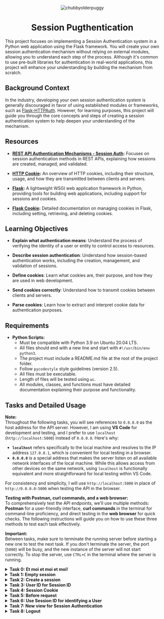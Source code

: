 <div align="center">
  <img src="https://github.com/user-attachments/assets/0c54eefb-e8c4-4979-962b-2c140feac23f" alt="chubbyolderpuggy">
  <h1>Session Pugthentication</h1>
</div>

This project focuses on implementing a Session Authentication system in a Python web application using the Flask framework. You will create your own session authentication mechanism without relying on external modules, allowing you to understand each step of the process. Although it's common to use pre-built libraries for authentication in real-world applications, this project will enhance your understanding by building the mechanism from scratch.

## Background Context

In the industry, developing your own session authentication system is generally discouraged in favor of using established modules or frameworks, such as [Flask-HTTPAuth](https://flask-httpauth.readthedocs.io/en/latest/). However, for learning purposes, this project will guide you through the core concepts and steps of creating a session authentication system to help deepen your understanding of the mechanism.

## Resources

- **[REST API Authentication Mechanisms - Session Auth](https://www.youtube.com/watch?v=501dpx2IjGY):** Focuses on session authentication methods in REST APIs, explaining how sessions are created, managed, and validated.
  
- **[HTTP Cookie](https://developer.mozilla.org/en-US/docs/Web/HTTP/Headers/Cookie):** An overview of HTTP cookies, including their structure, usage, and how they are transmitted between clients and servers.
  
- **[Flask](https://palletsprojects.com/projects/flask/):** A lightweight WSGI web application framework in Python, providing tools for building web applications, including support for sessions and cookies.
  
- **[Flask Cookie](https://flask.palletsprojects.com/en/1.1.x/quickstart/#cookies):** Detailed documentation on managing cookies in Flask, including setting, retrieving, and deleting cookies.

## Learning Objectives


- **Explain what authentication means**: Understand the process of verifying the identity of a user or entity to control access to resources.
  
- **Describe session authentication**: Understand how session-based authentication works, including the creation, management, and validation of sessions.

- **Define cookies**: Learn what cookies are, their purpose, and how they are used in web development.

- **Send cookies correctly**: Understand how to transmit cookies between clients and servers.

- **Parse cookies**: Learn how to extract and interpret cookie data for authentication purposes.

## Requirements

- **Python Scripts:**
  - Must be compatible with Python 3.9 on Ubuntu 20.04 LTS.
  - All files should end with a new line and start with `#!/usr/bin/env python3`.
  - The project must include a README.md file at the root of the project folder.
  - Follow `pycodestyle` style guidelines (version 2.5).
  - All files must be executable.
  - Length of files will be tested using `wc`.
  - All modules, classes, and functions must have detailed documentation explaining their purpose and functionality.

## Tasks and Detailed Usage

**Note:**  
Throughout the following tasks, you will see references to `0.0.0.0` as the host address for the API server. However, I am using **VS Code** for development and testing, and I prefer to use `localhost` (`http://localhost:5000`) instead of `0.0.0.0`. Here's why:

- **`localhost`** refers specifically to the local machine and resolves to the IP address `127.0.0.1`, which is convenient for local testing in a browser.
- **`0.0.0.0`** is a special address that makes the server listen on all available network interfaces of the local machine. While this allows access from other devices on the same network, using `localhost` is functionally equivalent and more straightforward for local testing within VS Code.

For consistency and simplicity, I will use `http://localhost:5000` in place of `http://0.0.0.0:5000` when testing the API in the browser.

**Testing with Postman, curl commands, and a web browser:**  
To comprehensively test the API endpoints, we'll use multiple methods: **Postman** for a user-friendly interface, **curl commands** in the terminal for command-line proficiency, and direct testing in the **web browser** for quick checks. The following instructions will guide you on how to use these three methods to test each task effectively.


**Important:**  
Between tasks, make sure to terminate the running server before starting a new one to test the next task. If you don't terminate the server, the port (`5000`) will be busy, and the new instance of the server will not start correctly. To stop the server, use `CTRL+C` in the terminal where the server is running.

<details>
<summary><strong>Task 0: Et moi et moi et moi!</strong></summary>

In this task, we will extend the existing Basic Authentication system by adding a new endpoint, `GET /api/v1/users/me`, which retrieves the authenticated User object. We will modify the application to handle session authentication and ensure the new functionality is correctly implemented.

<details>
<summary>Instructions Provided in Curriculum</summary>
Copy all your work of the 0x06. Basic authentication project in this new folder.  
In this version, you implemented a Basic authentication for giving you access to all User endpoints:  
- `GET /api/v1/users`  
- `POST /api/v1/users`  
- `GET /api/v1/users/<user_id>`  
- `PUT /api/v1/users/<user_id>`  
- `DELETE /api/v1/users/<user_id>`  

Now, you will add a new endpoint: `GET /users/me` to retrieve the authenticated User object.

1. Copy folders `models` and `api` from the previous project **0x06. Basic authentication**.
2. Ensure all mandatory tasks of this previous project are done at 100% because this project (and the rest of this track) will be based on it.
3. Update `@app.before_request` in `api/v1/app.py`:
   - Assign the result of `auth.current_user(request)` to `request.current_user`.
4. Update the method for the route `GET /api/v1/users/<user_id>` in `api/v1/views/users.py`:
   - If `<user_id>` is equal to `me` and `request.current_user` is `None`: abort(404)
   - If `<user_id>` is equal to `me` and `request.current_user` is not `None`: return the authenticated User in a JSON response (like a normal case of `GET /api/v1/users/<user_id>` where `<user_id>` is a valid User ID).
   - Otherwise, keep the same behavior.
</details>

### Step-by-Step Instructions

1. **Copy Files from Previous Project:**
   - Copy all necessary files from the `0x06. Basic authentication` project to the `Session_authentication` directory, including:
     - `models/`
     - `api/`
     - `requirements.txt`

2. **Update `api/v1/app.py`:**
   - Modify the `@app.before_request` handler in `api/v1/app.py` to assign the result of `auth.current_user(request)` to `request.current_user`.
   ```python
   request.current_user = auth.current_user(request)
   ```

3. **Update `api/v1/views/users.py`:**
   - Add logic to handle the new `GET /api/v1/users/me` endpoint by modifying the `GET /api/v1/users/<user_id>` route in `users.py`:
   ```python
   if user_id == "me":
       if request.current_user is None:
           abort(404)
       else:
           return jsonify(request.current_user.to_json()), 200
   ```

4. **Make `main_0.py` Executable:**
   - Ensure that the `main_0.py` script is executable:
   ```bash
   chmod +x main_0.py
   ```

5. **Run the Test Script:**
   - Execute `main_0.py` to create a test user and generate Base64-encoded credentials:
   ```bash
   API_HOST=0.0.0.0 API_PORT=5000 AUTH_TYPE=basic_auth ./main_0.py
   ```

6. **Start the API Server:**
   - Start the Flask API server in another terminal:
   ```bash
   API_HOST=0.0.0.0 API_PORT=5000 AUTH_TYPE=basic_auth python3 -m api.v1.app
   ```

### Explanation of Changes

- **Modification of `@app.before_request` in `api/v1/app.py`:**  
  The `before_request_handler` function is updated to assign the result of `auth.current_user(request)` to `request.current_user`. This assignment ensures that the currently authenticated user is accessible in every request that requires authentication. It allows you to easily retrieve the authenticated user's details and use them in route handlers, such as for the `GET /api/v1/users/me` endpoint.

- **New Logic in `GET /api/v1/users/<user_id>` Route in `api/v1/views/users.py`:**  
  The route is modified to handle requests where `<user_id>` is `"me"`. When the endpoint is hit with `"me"`, it checks if there is a currently authenticated user (`request.current_user`). If not, it returns a 404 error. If an authenticated user exists, it returns that user's information in JSON format. This makes it easy for users to retrieve their own profile information without needing to know their user ID.

### Testing with `curl`

To test the new endpoint and authentication functionality using `curl` commands:

1. **Check the API Status:**
   - Use `curl` to check if the API is running correctly:
   ```bash
   curl "http://0.0.0.0:5000/api/v1/status"
   ```
   - **Expected Output:**
   ```json
   {
     "status": "OK"
   }
   ```

2. **Test `GET /api/v1/users` Endpoint Without Authorization:**
   - Use `curl` to test the endpoint without providing any credentials:
   ```bash
   curl "http://0.0.0.0:5000/api/v1/users"
   ```
   - **Expected Output:**
   ```json
   {
     "error": "Unauthorized"
   }
   ```

3. **Test `GET /api/v1/users` Endpoint with Basic Authorization:**
   - Use `curl` with the `Authorization` header to provide Base64-encoded credentials:
   ```bash
   curl -H "Authorization: Basic Ym9iQGhidG4uaW86SDBsYmVydG9uU2Nob29sOTgh" "http://0.0.0.0:5000/api/v1/users"
   ```
   - **Expected Output:**
   ```json
   [
     {
       "created_at": "2024-09-16T20:07:58",
       "email": "bob@hbtn.io",
       "first_name": null,
       "id": "f03fce22-82d5-4ff4-9327-46e42244cc42",
       "last_name": null,
       "updated_at": "2024-09-16T20:07:58"
     }
   ]
   ```

4. **Test `GET /api/v1/users/me` Endpoint with Basic Authorization:**
   - Use `curl` to access the `/api/v1/users/me` endpoint with the same `Authorization` header:
   ```bash
   curl -H "Authorization: Basic Ym9iQGhidG4uaW86SDBsYmVydG9uU2Nob29sOTgh" "http://0.0.0.0:5000/api/v1/users/me"
   ```
   - **Expected Output:**
   ```json
   {
     "created_at": "2024-09-16T20:07:58",
     "email": "bob@hbtn.io",
     "first_name": null,
     "id": "f03fce22-82d5-4ff4-9327-46e42244cc42",
     "last_name": null,
     "updated_at": "2024-09-16T20:07:58"
   }
   ```

### Testing with Postman

To test the new endpoint and authentication functionality using Postman:

1. **Open Postman** and create a new request.
   
2. **Test API Status Endpoint:**
   - Set the request type to `GET`.
   - Enter the URL: `http://0.0.0.0:5000/api/v1/status`
   - Click "Send".
   - **Expected Output:**
   ```json
   {
     "status": "OK"
   }
   ```

3. **Test `GET /api/v1/users` Endpoint Without Authorization:**
   - Set the request type to `GET`.
   - Enter the URL: `http://0.0.0.0:5000/api/v1/users`
   - Click "Send".
   - **Expected Output:**
   ```json
   {
     "error": "Unauthorized"
   }
   ```

4. **Test `GET /api/v1/users` Endpoint with Basic Authorization:**
   - Set the request type to `GET`.
   - Enter the URL: `http://0.0.0.0:5000/api/v1/users`
   - Go to the "Authorization" tab.
   - Choose "Basic Auth" and enter the credentials:
     - **Username:** `bob@hbtn.io`
     - **Password:** `H0lbertonSchool98!`
   - Click "Send".
   - **Expected Output:**
   ```json
   [
     {
       "created_at": "2024-09-16T20:07:58",
       "email": "bob@hbtn.io",
       "first_name": null,
       "id": "f03fce22-82d5-4ff4-9327-46e42244cc42",
       "last_name": null,
       "updated_at": "2024-09-16T20:07:58"
     }
   ]
   ```

5. **Test `GET /api/v1/users/me` Endpoint with Basic Authorization:**
   - Set the request type to `GET`.
   - Enter the URL: `http://0.0.0.0:5000/api/v1/users/me`
   - Go to the "Authorization" tab.
   - Choose "Basic Auth" and enter the same credentials:
     - **Username:** `bob@hbtn.io`
     - **Password:** `H0lbertonSchool98!`
   - Click "Send".
   - **Expected Output:**
   ```json
   {
     "created_at": "2024-09-16T20:07:58",
     "email": "bob@hbtn.io",
     "first_name": null,
     "id": "f03fce22-82d5-4ff4-9327-46e42244cc42",
     "last_name": null,
     "updated_at": "2024-09-16T20:07:58"
   }
   ```

### Testing with Web Browser

To test the endpoints using a web browser:

1. **Test API Status Endpoint:**
   - Open your web browser (e.g., Chrome, Firefox).
   - Enter the following URL in the address bar:
   ``` 
   http://localhost:5000/api/v1/status
   ```
   - **Expected Output:**
   ```json
   {
     "status": "OK"
   }
   ```

2. **Test `GET /api/v1/users` Endpoint Without Authorization:**
   - Open the following URL in the address bar:
   ```
   http://localhost:5000/api/v1/users
   ```
     
   - **Expected Output:**  
   The browser will display a JSON response indicating `"error": "Unauthorized"`.

3. **Test `GET /api/v1/users/me` Endpoint with Basic Authorization:**
   - For this test, use a browser extension or tool that allows you to set custom headers (such as [ModHeader](https://modheader.com/)).
   - Set the `Authorization` header to:  
     `Basic Ym9iQGhidG4uaW86SDBsYmVydG9uU2Nob29sOTgh`
   - Enter the following URL in the address bar:
     ```
     http://localhost:5000/api/v1/users/me
     ```
   - **Expected Output:**  
   The browser should display the authenticated user's details in JSON format.

</details>

<details>
<summary><strong>Task 1: Empty session</strong></summary>

In this task, you will start creating a new session-based authentication mechanism by defining an empty class, SessionAuth, that inherits from Auth. You will update the application to use this new authentication class when the AUTH_TYPE environment variable is set to session_auth, ensuring that the application can switch between different authentication mechanisms using environment variables.

<details>
<summary>Instructions Provided in Curriculum</summary>
Create a class SessionAuth that inherits from Auth. For the moment this class will be empty. It’s the first step for creating a new authentication mechanism:
validate if everything inherits correctly without any overloading
validate the “switch” by using environment variables
Update api/v1/app.py for using SessionAuth instance for the variable auth depending of the value of the environment variable AUTH_TYPE, If AUTH_TYPE is equal to session_auth:
import SessionAuth from api.v1.auth.session_auth
create an instance of SessionAuth and assign it to the variable auth
Otherwise, keep the previous mechanism.
</details>

### Step-by-Step Instructions

1. **Create a New Class `SessionAuth`:**
   - Create a new file named `session_auth.py` in the `api/v1/auth` directory.
   - Inside `session_auth.py`, define a new class `SessionAuth` that inherits from `Auth`. This class will be empty for now.

   **File: `api/v1/auth/session_auth.py`**
   ```python
   #!/usr/bin/env python3
   """ SessionAuth module
   """
   from api.v1.auth.auth import Auth


   class SessionAuth(Auth):
       """ Empty class for Session Authentication """
       pass
   ```

2. **Update `api/v1/app.py` to Use `SessionAuth`:**
   - Modify the `api/v1/app.py` file to create an instance of `SessionAuth` if the `AUTH_TYPE` environment variable is set to `session_auth`.

   **File: `api/v1/app.py`**
   ```python
   #!/usr/bin/env python3
   """
   Route module for the API
   """
   from os import getenv
   from api.v1.views import app_views
   from flask import Flask, jsonify, abort, request
   from flask_cors import (CORS, cross_origin)
   import os

   app = Flask(__name__)
   app.register_blueprint(app_views)
   CORS(app, resources={r"/api/v1/*": {"origins": "*"}})

   auth = None
   AUTH_TYPE = getenv("AUTH_TYPE")

   # Load the correct Auth class based on the environment variable
   if AUTH_TYPE == 'auth':
       from api.v1.auth.auth import Auth
       auth = Auth()
   elif AUTH_TYPE == 'basic_auth':
       from api.v1.auth.basic_auth import BasicAuth
       auth = BasicAuth()
   elif AUTH_TYPE == 'session_auth':
       from api.v1.auth.session_auth import SessionAuth
       auth = SessionAuth()  # Use SessionAuth if AUTH_TYPE is 'session_auth'

   @app.errorhandler(404)
   def not_found(error) -> str:
       """
       Not found handler
       """
       return jsonify({"error": "Not found"}), 404

   @app.errorhandler(401)
   def unauthorized(error) -> str:
       """
       Unauthorized handler
       """
       return jsonify({"error": "Unauthorized"}), 401

   @app.errorhandler(403)
   def forbidden(error) -> str:
       """
       Forbidden handler
       """
       return jsonify({"error": "Forbidden"}), 403

   @app.before_request
   def before_request_handler():
       """
       Before request handler to filter each request.
       """
       if auth is None:
           return
       excluded_paths = [
           '/api/v1/status/',
           '/api/v1/unauthorized/',
           '/api/v1/forbidden/'
       ]
       if not auth.require_auth(request.path, excluded_paths):
           return
       if auth.authorization_header(request) is None:
           abort(401)
       request.current_user = auth.current_user(request)  # Assign current user
       if request.current_user is None:
           abort(403)

   if __name__ == "__main__":
       host = getenv("API_HOST", "0.0.0.0")
       port = getenv("API_PORT", "5000")
       app.run(host=host, port=port)
   ```

3. **Test the Implementation:**

   - Open two terminals to test the new authentication mechanism.

   **First Terminal:**
   - Start the Flask API server with `AUTH_TYPE` set to `session_auth`:
   ```bash
   API_HOST=0.0.0.0 API_PORT=5000 AUTH_TYPE=session_auth python3 -m api.v1.app
   ```

   **Second Terminal:**
   - Run the following `curl` commands to test the functionality:

   - **Check the API Status:**
   ```bash
   curl "http://0.0.0.0:5000/api/v1/status"
   ```
   - **Expected Output:**
   ```json
   {
     "status": "OK"
   }
   ```

   - **Test with Slash at the End:**
   ```bash
   curl "http://0.0.0.0:5000/api/v1/status/"
   ```
   - **Expected Output:**
   ```json
   {
     "status": "OK"
   }
   ```

   - **Test `GET /api/v1/users` Without Authorization:**
   ```bash
   curl "http://0.0.0.0:5000/api/v1/users"
   ```
   - **Expected Output:**
   ```json
   {
     "error": "Unauthorized"
   }
   ```

   - **Test with Incorrect Authorization Header:**
   ```bash
   curl "http://0.0.0.0:5000/api/v1/users" -H "Authorization: Test"
   ```
   - **Expected Output:**
   ```json
   {
     "error": "Forbidden"
   }
   ```

### Testing with Postman

To test the new endpoint and authentication functionality using Postman:

1. **Open Postman** and create a new request.

2. **Test API Status Endpoint:**
   - Set the request type to `GET`.
   - Enter the URL: `http://0.0.0.0:5000/api/v1/status`
   - Click "Send".
   - **Expected Output:**
   ```json
   {
     "status": "OK"
   }
   ```

3. **Test `GET /api/v1/users` Endpoint Without Authorization:**
   - Set the request type to `GET`.
   - Enter the URL: `http://0.0.0.0:5000/api/v1/users`
   - Click "Send".
   - **Expected Output:**
   ```json
   {
     "error": "Unauthorized"
   }
   ```

4. **Test `GET /api/v1/users` Endpoint with Incorrect Authorization:**
   - Set the request type to `GET`.
   - Enter the URL: `http://0.0.0.0:5000/api/v1/users`
   - Go to the "Headers" tab.
   - Add a new header with:
     - **Key:** `Authorization`
     - **Value:** `Test`
   - Click "Send".
   - **Expected Output:**
   ```json
   {
     "error": "Forbidden"
   }
   ```

### Testing with Web Browser

To test the endpoints using a web browser:

1. **Test API Status Endpoint:**
   - Open your web browser (e.g., Chrome, Firefox).
   - Enter the following URL in the address bar:
     ```
     http://localhost:5000/api/v1/status
     ```
   - **Expected Output:**
   ```json
   {
     "status": "OK"
   }
   ```

2. **Test `GET /api/v1/users` Endpoint Without Authorization:**
   - Enter the following URL in the address bar:
     ```  
     http://localhost:5000//api/v1/users
     ```
   - **Expected Output:**  
   The browser will display a JSON response indicating `"error": "Unauthorized"`.

3. **Test `GET /api/v1/users` Endpoint with Incorrect Authorization:**
   - For this test, use a browser extension or tool that allows you to set custom headers (such as [ModHeader](https://modheader.com/)).
   - Set the `Authorization` header to:  
     `Test`
   - Enter the following URL in the address bar:
     ```
     http://localhost:5000/api/v1/users
     ```
   - **Expected Output:**  
   The browser should display a JSON response indicating `"error": "Forbidden"`.

### Explanation of Changes

- **Creation of `SessionAuth` Class:**
  - A new class `SessionAuth` is created in `session_auth.py` inheriting from `Auth`. For now, this class is empty but sets up the structure for future development of session-based authentication.
  
- **Updating `api/v1/app.py` to Use `SessionAuth`:**
  - The `api/v1/app.py` file is updated to import and create an instance of `SessionAuth` when the `AUTH_TYPE` environment variable is set to `session_auth`. This change allows switching between different authentication mechanisms based on the environment variable.

</details>

<details>
<summary><strong>Task 2: Create a session</strong></summary>

In this task, you will enhance the `SessionAuth` class by implementing a method to create and store session IDs associated with user IDs. This mechanism will allow multiple sessions per user and facilitate session-based authentication in future tasks.

<details>
<summary>Instructions Provided in Curriculum</summary>
Update the `SessionAuth` class:

1. Create a class attribute `user_id_by_session_id` initialized as an empty dictionary.
2. Create an instance method `create_session(self, user_id: str = None) -> str` that creates a Session ID for a `user_id`:
   - Return `None` if `user_id` is `None`.
   - Return `None` if `user_id` is not a string.
   - Otherwise:
     - Generate a Session ID using the `uuid` module and `uuid4()` like the ID in Base.
     - Use this Session ID as the key of the dictionary `user_id_by_session_id` — the value for this key must be `user_id`.
     - Return the Session ID.
3. The same `user_id` can have multiple Session IDs; indeed, the `user_id` is the value in the dictionary `user_id_by_session_id`.

Now you have an "in-memory" Session ID storing. You will be able to retrieve a User ID based on a Session ID.
</details>

### Step-by-Step Instructions

1. **Update the `SessionAuth` Class:**
   - Open the file `session_auth.py` located in `api/v1/auth/`.
   - Update the `SessionAuth` class to include a new class attribute and instance method as described below.

   **File: `api/v1/auth/session_auth.py`**
   ```python
   #!/usr/bin/env python3
   """ 
   This module contains the SessionAuth class for handling 
   session-based authentication in the API.
   """
   from api.v1.auth.auth import Auth
   import uuid


   class SessionAuth(Auth):
       """ SessionAuth class for handling session authentication """

       # Class attribute to store user IDs by session ID
       user_id_by_session_id = {}

       def create_session(self, user_id: str = None) -> str:
           """
           Creates a Session ID for a given user_id
           Args:
               user_id (str): The user ID to create a session for
           Returns:
               str: The generated Session ID or None if user_id is invalid
           """
           if user_id is None or not isinstance(user_id, str):
               return None

           # Generate a new Session ID using uuid4
           session_id = str(uuid.uuid4())

           # Store the user_id with the generated session_id
           self.user_id_by_session_id[session_id] = user_id

           return session_id
   ```

2. **Use `main_1.py` Script for Testing:**

   **File: `main_1.py`**
   ```python
   #!/usr/bin/env python3
   """ Main 1
   """
   from api.v1.auth.session_auth import SessionAuth

   sa = SessionAuth()

   print("{}: {}".format(type(sa.user_id_by_session_id), sa.user_id_by_session_id))

   user_id = None
   session = sa.create_session(user_id)
   print("{} => {}: {}".format(user_id, session, sa.user_id_by_session_id))

   user_id = 89
   session = sa.create_session(user_id)
   print("{} => {}: {}".format(user_id, session, sa.user_id_by_session_id))

   user_id = "abcde"
   session = sa.create_session(user_id)
   print("{} => {}: {}".format(user_id, session, sa.user_id_by_session_id))

   user_id = "fghij"
   session = sa.create_session(user_id)
   print("{} => {}: {}".format(user_id, session, sa.user_id_by_session_id))

   user_id = "abcde"
   session = sa.create_session(user_id)
   print("{} => {}: {}".format(user_id, session, sa.user_id_by_session_id))
   ```

3. **Make `main_1.py` Executable:**
   - Ensure `main_1.py` is executable:
   ```bash
   chmod +x main_1.py
   ```

4. **Run the Test Script:**
   - Execute `main_1.py` to test the creation of sessions:
   ```bash
   API_HOST=0.0.0.0 API_PORT=5000 AUTH_TYPE=session_auth ./main_1.py
   ```

   **Expected Output:**
   ```bash
   <class 'dict'>: {}
   None => None: {}
   89 => None: {}
   abcde => 00103b49-87fe-4e6b-9b5e-37bc6b76c5a5: {'00103b49-87fe-4e6b-9b5e-37bc6b76c5a5': 'abcde'}
   fghij => e8140bdc-c824-49ec-b666-7067fdae1d70: {'00103b49-87fe-4e6b-9b5e-37bc6b76c5a5': 'abcde', 'e8140bdc-c824-49ec-b666-7067fdae1d70': 'fghij'}
   abcde => 8d76f983-86ad-431a-92c8-d1b99049b73d: {'00103b49-87fe-4e6b-9b5e-37bc6b76c5a5': 'abcde', 'e8140bdc-c824-49ec-b666-7067fdae1d70': 'fghij', '8d76f983-86ad-431a-92c8-d1b99049b73d': 'abcde'}
   ```

### Explanation of Output

- **Empty Dictionary Initialization:**
   - `<class 'dict'>: {}` confirms that `user_id_by_session_id` is initialized as an empty dictionary.

- **Handling `None` and Non-String User ID:**
   - `None => None: {}` and `89 => None: {}` confirm that when `user_id` is `None` or not a string, the method returns `None` and the dictionary remains unchanged.

- **Generating Session IDs for Valid User IDs:**
   - Each call to `create_session` with a valid `user_id` (e.g., `"abcde"` and `"fghij"`) generates a unique Session ID and adds it to the dictionary, showing that the same `user_id` can have multiple session IDs.

### Testing with `curl`

This task does not involve direct testing with `curl` commands since it focuses on internal class behavior. 

### Testing with Postman

Similarly, this task does not involve direct testing with Postman. The functionality is internal to the `SessionAuth` class. Future tasks may use Postman for more comprehensive testing.

### Testing with Web Browser

There is no direct testing required using a web browser for this task. The browser will not display internal changes to the `SessionAuth` class.

</details>

<details>
<summary><strong>Task 3: User ID for Session ID</strong></summary>

In this task, you will enhance the `SessionAuth` class by implementing a method to retrieve a User ID based on a given Session ID. This method, together with the existing `create_session` method, will allow you to manage sessions and authenticate users based on session data.

<details>
<summary>Instructions Provided in Curriculum</summary>
Update the `SessionAuth` class:

1. Create an instance method `def user_id_for_session_id(self, session_id: str = None) -> str:` that returns a User ID based on a Session ID:
   - Return `None` if `session_id` is `None`.
   - Return `None` if `session_id` is not a string.
   - Otherwise, return the value (the User ID) for the key `session_id` in the dictionary `user_id_by_session_id`.
   - Use the `.get()` method to access the value based on the key in the dictionary.

Now you have two methods (`create_session` and `user_id_for_session_id`) for storing and retrieving a link between a User ID and a Session ID.
</details>

### Step-by-Step Instructions

1. **Update the `SessionAuth` Class:**
   - Open the file `session_auth.py` located in `api/v1/auth/`.
   - Update the `SessionAuth` class to include a new instance method `user_id_for_session_id` as described below.

   **File: `api/v1/auth/session_auth.py`**
   ```python
   #!/usr/bin/env python3
   """ 
   This module contains the SessionAuth class for handling 
   session-based authentication in the API.
   """
   from api.v1.auth.auth import Auth
   import uuid


   class SessionAuth(Auth):
       """ SessionAuth class for handling session authentication """

       # Class attribute to store user IDs by session ID
       user_id_by_session_id = {}

       def create_session(self, user_id: str = None) -> str:
           """
           Creates a Session ID for a given user_id
           Args:
               user_id (str): The user ID to create a session for
           Returns:
               str: The generated Session ID or None if user_id is invalid
           """
           if user_id is None or not isinstance(user_id, str):
               return None

           # Generate a new Session ID using uuid4
           session_id = str(uuid.uuid4())

           # Store the user_id with the generated session_id
           self.user_id_by_session_id[session_id] = user_id

           return session_id

       def user_id_for_session_id(self, session_id: str = None) -> str:
           """
           Retrieves the User ID associated with a given Session ID
           Args:
               session_id (str): The Session ID to retrieve the User ID for
           Returns:
               str: The User ID associated with the Session ID or None if not found
           """
           if session_id is None or not isinstance(session_id, str):
               return None

           # Retrieve the User ID using the session_id
           return self.user_id_by_session_id.get(session_id)
   ```

2. **Use `main_2.py` Script for Testing:**

   **File: `main_2.py`**
   ```python
   #!/usr/bin/env python3
   """ Main 2
   """
   from api.v1.auth.session_auth import SessionAuth

   sa = SessionAuth()

   user_id_1 = "abcde"
   session_1 = sa.create_session(user_id_1)
   print("{} => {}: {}".format(user_id_1, session_1, sa.user_id_by_session_id))

   user_id_2 = "fghij"
   session_2 = sa.create_session(user_id_2)
   print("{} => {}: {}".format(user_id_2, session_2, sa.user_id_by_session_id))

   print("---")

   tmp_session_id = None
   tmp_user_id = sa.user_id_for_session_id(tmp_session_id)
   print("{} => {}".format(tmp_session_id, tmp_user_id))

   tmp_session_id = 89
   tmp_user_id = sa.user_id_for_session_id(tmp_session_id)
   print("{} => {}".format(tmp_session_id, tmp_user_id))

   tmp_session_id = "doesntexist"
   tmp_user_id = sa.user_id_for_session_id(tmp_session_id)
   print("{} => {}".format(tmp_session_id, tmp_user_id))

   print("---")

   tmp_session_id = session_1
   tmp_user_id = sa.user_id_for_session_id(tmp_session_id)
   print("{} => {}".format(tmp_session_id, tmp_user_id))

   tmp_session_id = session_2
   tmp_user_id = sa.user_id_for_session_id(tmp_session_id)
   print("{} => {}".format(tmp_session_id, tmp_user_id))

   print("---")

   session_1_bis = sa.create_session(user_id_1)
   print("{} => {}: {}".format(user_id_1, session_1_bis, sa.user_id_by_session_id))

   tmp_user_id = sa.user_id_for_session_id(session_1_bis)
   print("{} => {}".format(session_1_bis, tmp_user_id))

   tmp_user_id = sa.user_id_for_session_id(session_1)
   print("{} => {}".format(session_1, tmp_user_id))
   ```

3. **Make `main_2.py` Executable:**
   - Ensure `main_2.py` is executable:
   ```bash
   chmod +x main_2.py
   ```

4. **Run the Test Script:**
   - Execute `main_2.py` to test the retrieval of User IDs based on Session IDs:
   ```bash
   API_HOST=0.0.0.0 API_PORT=5000 AUTH_TYPE=session_auth ./main_2.py
   ```

   **Expected Output:**
   ```bash
   abcde => 8647f981-f503-4638-af23-7bb4a9e4b53f: {'8647f981-f503-4638-af23-7bb4a9e4b53f': 'abcde'}
   fghij => a159ee3f-214e-4e91-9546-ca3ce873e975: {'a159ee3f-214e-4e91-9546-ca3ce873e975': 'fghij', '8647f981-f503-4638-af23-7bb4a9e4b53f': 'abcde'}
   ---
   None => None
   89 => None
   doesntexist => None
   ---
   8647f981-f503-4638-af23-7bb4a9e4b53f => abcde
   a159ee3f-214e-4e91-9546-ca3ce873e975 => fghij
   ---
   abcde => 5d2930ba-f6d6-4a23-83d2-4f0abc8b8eee: {'a159ee3f-214e-4e91-9546-ca3ce873e975': 'fghij', '8647f981-f503-4638-af23-7bb4a9e4b53f': 'abcde', '5d2930ba-f6d6-4a23-83d2-4f0abc8b8eee': 'abcde'}
   5d2930ba-f6d6-4a23-83d2-4f0abc8b8eee => abcde
   8647f981-f503-4638-af23-7bb4a9e4b53f => abcde
   ```

### Explanation of Output

- **Empty Dictionary Initialization:**
   - The initial output confirms that `user_id_by_session_id` starts empty and then gets populated with session data after calling `create_session`.

- **Handling Invalid Session IDs:**
   - `None => None`, `89 => None`, and `doesntexist => None` confirm that if the session ID is `None`, not a string, or does not exist in the dictionary, the method returns `None`.

- **Retrieving Valid User IDs:**
   - The method correctly returns the associated user IDs for valid session IDs (`session_1` and `session_2`).

- **Multiple Sessions for Same User:**
   - The output shows that a user can have multiple sessions (`session_1` and `session_1_bis` for `user_id_1`), and each session ID can still correctly retrieve the user ID.

### Testing with `curl`

This task does not involve direct testing with `curl` commands since it focuses on internal class behavior. 
### Testing with Postman

Similarly, this task does not involve direct testing with Postman. The functionality is internal to the `SessionAuth` class. Future tasks may use Postman for more comprehensive testing.

### Testing with Web Browser

There is no direct testing required using a web browser for this task. The browser will not display internal changes to the `SessionAuth` class.


</details>



<details>
<summary><strong>Task 4: Session Cookie</strong></summary>

In this task, you will update the `Auth` class to implement a method that retrieves the session cookie value from an incoming HTTP request. This method will enable your application to extract session IDs from cookies, facilitating session management for authenticated users.

<details>
<summary>Instructions Provided in Curriculum</summary>
Update `api/v1/auth/auth.py` by adding the method `def session_cookie(self, request=None):` that returns a cookie value from a request:

1. Return `None` if `request` is `None`.
2. Return the value of the cookie named `_my_session_id` from the request:
   - The name of the cookie must be defined by the environment variable `SESSION_NAME`.
   - Use the `.get()` method to access the cookie in the request cookies dictionary.
   - Use the environment variable `SESSION_NAME` to define the name of the cookie used for the Session ID.
</details>

### Step-by-Step Instructions

1. **Update the `Auth` Class:**
   - Open the file `auth.py` located in `api/v1/auth/`.
   - Add the `session_cookie` method as described below.

   **File: `api/v1/auth/auth.py`**
   ```python
   #!/usr/bin/env python3
"""
This module contains the Auth class for managing API authentication.
"""
from flask import request
from typing import List, TypeVar
from os import getenv


class Auth:
    """Auth class to manage the API authentication."""

    def require_auth(self, path: str, excluded_paths: List[str]) -> bool:
        """Determines if a given path requires authentication."""
        if path is None or excluded_paths is None or not excluded_paths:
            return True

        normalized_path = path if path.endswith('/') else path + '/'

        for excluded_path in excluded_paths:
            if excluded_path.endswith('*'):
                if normalized_path.startswith(excluded_path[:-1]):
                    return False
            elif normalized_path == excluded_path:
                return False

        return True

    def authorization_header(self, request=None) -> str:
        """Returns the authorization header from the request."""
        if request is None or 'Authorization' not in request.headers:
            return None
        return request.headers['Authorization']

    def current_user(self, request=None) -> TypeVar('User'):
        """Returns the current user."""
        return None

    def session_cookie(self, request=None):
        """
        Retrieves the value of the session cookie from a request.
        Args:
            request (flask.Request): The HTTP request object
        Returns:
            str: The value of the session cookie or None if not found
        """
        if request is None:
            return None

        cookie_name = getenv("SESSION_NAME", "_my_session_id")

        return request.cookies.get(cookie_name)

   ```

2. **Use the `main_3.py` Script for Testing:**

   **File: `main_3.py`**
   ```python
   #!/usr/bin/env python3
   """ Cookie server
   """
   from flask import Flask, request
   from api.v1.auth.auth import Auth

   auth = Auth()

   app = Flask(__name__)

   @app.route('/', methods=['GET'], strict_slashes=False)
   def root_path():
       """ Root path
       """
       return "Cookie value: {}\n".format(auth.session_cookie(request))

   if __name__ == "__main__":
       app.run(host="0.0.0.0", port="5000")
   ```

3. **Make `main_3.py` Executable:**
   - Ensure `main_3.py` is executable:
   ```bash
   chmod +x main_3.py
   ```

4. **Run the Test Script:**
   - Execute `main_3.py` to test retrieving session cookie values:
   ```bash
   API_HOST=0.0.0.0 API_PORT=5000 AUTH_TYPE=session_auth SESSION_NAME=_my_session_id ./main_3.py
   ```

5. **Testing with `curl` Commands:**
   - Open another terminal and run the following `curl` commands to test the behavior:

   ```bash
   curl "http://0.0.0.0:5000"
   ```
   **Expected Output:**
   ```
   Cookie value: None
   ```

   ```bash
   curl "http://0.0.0.0:5000" --cookie "_my_session_id=Hello"
   ```
   **Expected Output:**
   ```
   Cookie value: Hello
   ```

   ```bash
   curl "http://0.0.0.0:5000" --cookie "_my_session_id=C is fun"
   ```
   **Expected Output:**
   ```
   Cookie value: C is fun
   ```

   ```bash
   curl "http://0.0.0.0:5000" --cookie "_my_session_id_fake"
   ```
   **Expected Output:**
   ```
   Cookie value: None
   ```

### Explanation of Output

1. **No Cookie Provided:**
   - The first `curl` command returns `Cookie value: None` because no cookie named `_my_session_id` was provided in the request.

2. **Cookie with Valid Value Provided:**
   - The second and third `curl` commands return the values `"Hello"` and `"C is fun"`, respectively, because cookies with these values are provided using the correct name (`_my_session_id`).

3. **Incorrect Cookie Name Provided:**
   - The fourth `curl` command returns `Cookie value: None` because the cookie provided does not match the name defined by the environment variable `SESSION_NAME`.

### Testing with Postman

To test the session cookie functionality with Postman:

1. **Open Postman** and create a new `GET` request to:
   ```
   http://localhost:5000/
   ```
2. **Add a Cookie:**
   - Click on the **Cookies** tab (located below the request URL).
   - Click on "Add Cookie" for the domain `localhost`.
   - Enter the following details:
     - **Name:** `_my_session_id`
     - **Value:** `Hello`
   - Click **Save**.
   
3. **Send the Request:**
   - Go back to the **Headers** tab.
   - Click **Send** to make the request.
   - **Expected Response:**
     ```
     Cookie value: Hello
     ```

4. **Change the Cookie Value:**
   - Go back to the **Cookies** tab.
   - Modify the cookie value from `Hello` to `C is fun`.
   - Click **Save**.

5. **Send the Request Again:**
   - Click **Send** once more.
   - **Expected Response:**
     ```
     Cookie value: C is fun
     ```

6. **Test with Incorrect or Missing Cookies:**
   - Delete the `_my_session_id` cookie or rename it to `_my_session_id_fake`.
   - Send the request again.
   - **Expected Response:**
     ```
     Cookie value: None
     ```

### Testing with Web Browser

1. **Open a Web Browser (e.g., Chrome, Firefox):**
   - Enter the following URL in the address bar: 
   ```
   http://localhost:5000/
   ```

2. **Open Developer Tools:**
   - Press `Ctrl+Shift+I` (Windows/Linux) or `Cmd+Option+I` (Mac) to open Developer Tools.
   - Go to the **Application** tab (in Chrome) or **Storage** tab (in Firefox).
   - Select **Cookies** from the left sidebar, and then click on `http://localhost:5000`.

3. **Add a Cookie:**
   - Right-click in the empty space under the cookies table (or click on "Add" if available).
   - **Name:** Enter `_my_session_id`.
   - **Value:** Enter `Hello`.
   - **Domain:** Should automatically be set to `localhost`.

4. **Refresh the Page:**
   - Refresh the browser page (`http://localhost:5000/`).
   - **Expected Output:**
     ```
     Cookie value: Hello
     ```

5. **Modify the Cookie Value:**
   - Change the value of `_my_session_id` to `C is fun` in the same Cookies section.
   - Refresh the page.
   - **Expected Output:**
     ```
     Cookie value: C is fun
     ```

6. **Test with Incorrect or Missing Cookies:**
   - Delete the `_my_session_id` cookie or rename it to `_my_session_id_fake`.
   - Refresh the page.
   - **Expected Output:**
     ```
     Cookie value: None
     ```


</details>

<details>
<summary><strong>Task 5: Before request</strong></summary>


In this task, you will update the `@app.before_request` method in `api/v1/app.py` to handle session-based authentication. The new changes will allow for checking the presence of both an authorization header and a session cookie, ensuring proper access control to your API endpoints.

<details>
<summary>Instructions Provided in Curriculum</summary>

Update the `@app.before_request` method in `api/v1/app.py`:

1. Add the URL path `/api/v1/auth_session/login/` to the list of excluded paths in the method `require_auth`. This route doesn’t exist yet, but it should be accessible outside authentication.
2. If both `auth.authorization_header(request)` and `auth.session_cookie(request)` return `None`, abort with a `401 Unauthorized` error.

</details>

### Step-by-Step Instructions

1. **Update `app.py`:**
   - Open the file `app.py` located in `api/v1/`.
   - Make the following changes to handle session-based authentication properly.

   **Updated `app.py` Code:**
   ```python
   #!/usr/bin/env python3
   """
   Route module for the API
   """
   from os import getenv
   from api.v1.views import app_views
   from flask import Flask, jsonify, abort, request
   from flask_cors import (CORS, cross_origin)
   import os

   app = Flask(__name__)
   app.register_blueprint(app_views)
   CORS(app, resources={r"/api/v1/*": {"origins": "*"}})

   auth = None
   AUTH_TYPE = getenv("AUTH_TYPE")

   # Load the correct Auth class based on the environment variable
   if AUTH_TYPE == 'auth':
       from api.v1.auth.auth import Auth
       auth = Auth()
   elif AUTH_TYPE == 'basic_auth':
       from api.v1.auth.basic_auth import BasicAuth
       auth = BasicAuth()
   elif AUTH_TYPE == 'session_auth':
       from api.v1.auth.session_auth import SessionAuth
       auth = SessionAuth()  # Use SessionAuth if AUTH_TYPE is 'session_auth'


   @app.errorhandler(404)
   def not_found(error) -> str:
       """
       Not found handler
       """
       return jsonify({"error": "Not found"}), 404


   @app.errorhandler(401)
   def unauthorized(error) -> str:
       """
       Unauthorized handler
       """
       return jsonify({"error": "Unauthorized"}), 401


   @app.errorhandler(403)
   def forbidden(error) -> str:
       """
       Forbidden handler
       """
       return jsonify({"error": "Forbidden"}), 403


   @app.before_request
   def before_request_handler():
       """
       Before request handler to filter each request.
       """
       if auth is None:
           return
       excluded_paths = [
           '/api/v1/status/',
           '/api/v1/unauthorized/',
           '/api/v1/forbidden/',
           '/api/v1/auth_session/login/'  # Add this route to excluded paths
       ]
       if not auth.require_auth(request.path, excluded_paths):
           return

       # Check for both authorization header and session cookie
       if (auth.authorization_header(request) is None and
               auth.session_cookie(request) is None):
           abort(401)

       request.current_user = auth.current_user(request)
       if request.current_user is None:
           abort(403)


   if __name__ == "__main__":
       host = getenv("API_HOST", "0.0.0.0")
       port = getenv("API_PORT", "5000")
       app.run(host=host, port=port)
   ```

2. **Explanation of the Code Changes:**

   - **Excluded Paths Update:**
     - The URL path `/api/v1/auth_session/login/` is added to the `excluded_paths` list, allowing it to be accessed without authentication.
   - **Combined Authentication Check:**
     - The check ensures that if both `auth.authorization_header(request)` and `auth.session_cookie(request)` are `None`, a `401 Unauthorized` response is returned, blocking unauthorized access.

### Testing with `curl`

1. **Start the Server:**
   - Run the server with the following command:
   ```bash
   API_HOST=0.0.0.0 API_PORT=5000 AUTH_TYPE=session_auth SESSION_NAME=_my_session_id python3 -m api.v1.app
   ```

2. **Test `curl` Commands:**

   - **Check API Status:**
     ```bash
     curl "http://0.0.0.0:5000/api/v1/status"
     ```
     **Expected Output:**
     ```json
     {
       "status": "OK"
     }
     ```

   - **Check the New Login Route:**
     ```bash
     curl "http://0.0.0.0:5000/api/v1/auth_session/login"
     ```
     **Expected Output:**
     ```json
     {
       "error": "Not found"
     }
     ```
     - The output should show "Not found" but should not be blocked by the authentication system.

   - **Check Unauthorized Access:**
     ```bash
     curl "http://0.0.0.0:5000/api/v1/users/me"
     ```
     **Expected Output:**
     ```json
     {
       "error": "Unauthorized"
     }
     ```

   - **Check with Basic Auth (will fail because `AUTH_TYPE` is `session_auth`):**
     ```bash
     curl "http://0.0.0.0:5000/api/v1/users/me" -H "Authorization: Basic Ym9iQGhidG4uaW86SDBsYmVydG9uU2Nob29sOTgh"
     ```
     **Expected Output:**
     ```json
     {
       "error": "Forbidden"
     }
     ```

   - **Check with Invalid Session Cookie:**
     ```bash
     curl "http://0.0.0.0:5000/api/v1/users/me" --cookie "_my_session_id=5535d4d7-3d77-4d06-8281-495dc3acfe76"
     ```
     **Expected Output:**
     ```json
     {
       "error": "Forbidden"
     }
     ```

### Testing with Postman

To test the updated authentication mechanism with Postman:

1. **Open Postman** and create a new `GET` request to:
   ```
   http://localhost:5000/api/v1/users/me
   ```
2. **Test Unauthorized Access:**
   - Click **Send** without adding any authorization or cookies.
   - **Expected Response:**
   ```json
   {
     "error": "Unauthorized"
   }
   ```

3. **Test with Basic Auth:**
   - Go to the **Authorization** tab and select `Basic Auth`.
   - Enter the following credentials:
     - **Username:** `bob@hbtn.io`
     - **Password:** `H0lbertonSchool98!`
   - **Send the Request:**
   - **Expected Response:**
   ```json
   {
     "error": "Forbidden"
   }
   ```
   - This response confirms that Basic Authentication won't work when `AUTH_TYPE` is set to `session_auth`.

4. **Test with Session Cookie:**
   - Go to the **Cookies** tab.
   - Add a cookie named `_my_session_id` with a value like `5535d4d7-3d77-4d06-8281-495dc3acfe76`.
   - **Send the Request:**
   - **Expected Response:**
   ```json
   {
     "error": "Forbidden"
   }
   ```
   - This response confirms that a session cookie without an associated user will be rejected.

### Testing with Web Browser

1. **Open a Web Browser (e.g., Chrome, Firefox):**
   - Enter the URL in the address bar: 
   ```
   http://localhost:5000/api/v1/users/me
   ```

2. **Check Unauthorized Access:**
   - You should see:
   ```json
   {"error": "Unauthorized"}
   ```

3. **Add a Cookie for Session Auth:**
   - Open Developer Tools (`Ctrl+Shift+I` or `Cmd+Option+I`).
   - Go to the **Application** tab (in Chrome) or **Storage** tab (in Firefox).
   - Select **Cookies** > `http://localhost:5000`.
   - Add a cookie named `_my_session_id` with a value `5535d4d7-3d77-4d06-8281-495dc3acfe76`.
   - Refresh the page.
   - **Expected Output:**
   ```json
   {"error": "Forbidden"}
   ```
   - This indicates that the session cookie is not linked to a valid user.

</details>

<details>
<summary><strong>Task 6: Use Session ID for identifying a User</strong></summary>

In this task, you will enhance the `SessionAuth` class by implementing the `current_user` method to identify a user based on the session ID stored in a cookie. This method will allow the application to retrieve a `User` instance corresponding to a session ID.

<details>
<summary>Instructions Provided in Curriculum</summary>

Update `SessionAuth` class:

1. Create an instance method `def current_user(self, request=None):` (overload) that returns a `User` instance based on a cookie value:
   - You must use `self.session_cookie(...)` and `self.user_id_for_session_id(...)` to return the User ID based on the cookie `_my_session_id`.
   - By using this User ID, you will be able to retrieve a `User` instance from the database — you can use `User.get(...)` for retrieving a `User` from the database.
   
Now, you will be able to get a `User` based on their session ID.

</details>

### Step-by-Step Instructions

1. **Update the `SessionAuth` Class:**

Open the `session_auth.py` file located in `api/v1/auth/` and add the `current_user` method as shown below:

**File: `api/v1/auth/session_auth.py`**

```python
#!/usr/bin/env python3
"""
This module contains the SessionAuth class for handling
session-based authentication in the API.
"""
from api.v1.auth.auth import Auth
from models.user import User
import uuid


class SessionAuth(Auth):
    """SessionAuth class for handling session authentication"""

    # Class attribute to store user IDs by session ID
    user_id_by_session_id = {}

    def create_session(self, user_id: str = None) -> str:
        """
        Creates a Session ID for a given user_id
        """
        if user_id is None or not isinstance(user_id, str):
            return None

        # Generate a new Session ID using uuid4
        session_id = str(uuid.uuid4())

        # Store the user_id with the generated session_id
        self.user_id_by_session_id[session_id] = user_id

        return session_id

    def user_id_for_session_id(self, session_id: str = None) -> str:
        """
        Returns a User ID based on a Session ID
        """
        if session_id is None or not isinstance(session_id, str):
            return None
        return self.user_id_by_session_id.get(session_id)

    def current_user(self, request=None):
        """
        Returns a User instance based on a cookie value
        """
        if request is None:
            return None

        # Retrieve the session cookie value
        session_id = self.session_cookie(request)
        if session_id is None:
            return None

        # Get the user ID associated with the session ID
        user_id = self.user_id_for_session_id(session_id)
        if user_id is None:
            return None

        return User.get(user_id)

```

2. **Use the `main_4.py` Script for Testing:**


**File: `main_4.py`**

```python
#!/usr/bin/env python3
""" Main 4
"""
from flask import Flask, request
from api.v1.auth.session_auth import SessionAuth
from models.user import User

""" Create a user test """
user_email = "bobsession@hbtn.io"
user_clear_pwd = "fake pwd"

user = User()
user.email = user_email
user.password = user_clear_pwd
user.save()

""" Create a session ID """
sa = SessionAuth()
session_id = sa.create_session(user.id)
print("User with ID: {} has a Session ID: {}".format(user.id, session_id))

""" Create a Flask app """
app = Flask(__name__)

@app.route('/', methods=['GET'], strict_slashes=False)
def root_path():
    """ Root path
    """
    request_user = sa.current_user(request)
    if request_user is None:
        return "No user found\n"
    return "User found: {}\n".format(request_user.id)

if __name__ == "__main__":
    app.run(host="0.0.0.0", port="5000")
```

3. **Make `main_4.py` Executable:**

```bash
chmod +x main_4.py
```

4. **Run the Server in the First Terminal:**

```bash
API_HOST=0.0.0.0 API_PORT=5000 AUTH_TYPE=session_auth SESSION_NAME=_my_session_id ./main_4.py
```

You should see output like:

```
User with ID: 7b249379-5973-4a59-a862-0378e419bc3a has a Session ID: 4a556716-27e7-4d15-9355-15377b527718
 * Running on http://0.0.0.0:5000/ (Press CTRL+C to quit)
```

5. **Run the `curl` Commands in the Second Terminal:**

- **Without Cookie:**
   ```bash
   curl "http://0.0.0.0:5000/"
   ```
   **Expected Output:**
   ```
   No user found
   ```

- **With Incorrect Cookie:**
   ```bash
   curl "http://0.0.0.0:5000/" --cookie "_my_session_id=Holberton"
   ```
   **Expected Output:**
   ```
   No user found
   ```

- **With Correct Cookie:**
   ```bash
   curl "http://0.0.0.0:5000/" --cookie "_my_session_id=4a556716-27e7-4d15-9355-15377b527718"
   ```
   **Expected Output:**
   ```
   User found: 7b249379-5973-4a59-a862-0378e419bc3a
   ```

### Explanation of the Output

- **No User Found (No Cookie or Incorrect Cookie):**
   - If no session ID is provided or if an incorrect session ID is given, the server cannot find a matching user and correctly returns "No user found."
  
- **User Found (Correct Cookie):**
   - When the correct session ID is provided via the cookie `_my_session_id`, the server successfully retrieves the user and displays "User found: [User ID]."



### Testing with Postman

1. **Open Postman and Create a New `GET` Request:**
   - URL: 
   ```
   http://localhost:5000/
   ```

2. **Add a Cookie:**
   - Go to the **Cookies** tab.
   - Add a new cookie with the following details:
     - Key: `_my_session_id`
     - Value: `4a556716-27e7-4d15-9355-15377b527718`

3. **Send the Request:**
   - Click on **Send**.
   - The expected response should be:
     ```
     User found: 7b249379-5973-4a59-a862-0378e419bc3a
     ```

#### Testing with Web Browser

1. **Open a Web Browser:**
   - Enter the following URL in the address bar:
     ```
     http://localhost:5000/
     ```

2. **Add a Cookie:**
   - Open the developer tools (usually with `F12`).
   - Go to the **Application** tab (in Chrome) or **Storage** tab (in Firefox).
   - Under **Cookies**, select `http://localhost`.
   - Add a new cookie:
     - **Name**: `_my_session_id`
     - **Value**: `4a556716-27e7-4d15-9355-15377b527718`

3. **Refresh the Page:**
   - The page should display:
     ```
     User found: 7b249379-5973-4a59-a862-0378e419bc3a
     ```

</details>

<details>
<summary><strong>Task 7: New view for Session Authentication</strong></summary>

In this task, you will create a new Flask view to handle all routes related to Session Authentication. The main goal is to implement a route that will authenticate a user using email and password, create a session for the authenticated user, and store the session ID in a cookie.

<details>
<summary>Instructions Provided in Curriculum</summary>

1. Create a new Flask view in `api/v1/views/session_auth.py` with a route `POST /auth_session/login` (= `POST /api/v1/auth_session/login`):

   - Make it slash-tolerant (`/auth_session/login == /auth_session/login/`).
   - Use `request.form.get()` to retrieve `email` and `password` parameters.
   - Return a JSON error message and status code 400 if `email` is missing or empty.
   - Return a JSON error message and status code 400 if `password` is missing or empty.
   - Retrieve the `User` instance based on the `email`. Use the class method `search` of `User`.
   - Return a JSON error message and status code 404 if no user is found.
   - Return a JSON error message and status code 401 if the password is incorrect (use `is_valid_password` from the `User` instance).
   - Create a session ID for the user ID by using `auth.create_session(..)`.
   - Return the dictionary representation of the `User` using the `to_json()` method.
   - Set the cookie in the response using the value of the environment variable `SESSION_NAME` as the cookie name.

2. In `api/v1/views/__init__.py`, add this new view at the end of the file.

</details>

### Step-by-Step Instructions

1. **Create the `session_auth.py` File:**

   **File: `api/v1/views/session_auth.py`**
```python
  #!/usr/bin/env python3
"""
This module contains the view for handling Session Authentication
routes in the API. It provides a login route that creates and manages
session IDs for authenticated users.
"""

from flask import jsonify, request, abort
from api.v1.views import app_views
from models.user import User
from os import getenv


@app_views.route('/auth_session/login', methods=['POST'], strict_slashes=False)
def session_auth_login():
    """POST /api/v1/auth_session/login
    Creates a new session for a user
    """
    from api.v1.app import auth

    email = request.form.get('email')
    password = request.form.get('password')

    if not email:
        return jsonify({"error": "email missing"}), 400
    if not password:
        return jsonify({"error": "password missing"}), 400

    users = User.search({'email': email})
    if not users:
        return jsonify({"error": "no user found for this email"}), 404

    user = users[0]

    if not user.is_valid_password(password):
        return jsonify({"error": "wrong password"}), 401

    session_id = auth.create_session(user.id)
    user_json = user.to_json()

    # Set the cookie in the response
    response = jsonify(user_json)
    cookie_name = getenv('SESSION_NAME')
    response.set_cookie(cookie_name, session_id)

    return response
   ```

2. **Update `__init__.py` to Include the New View:**

   **File: `api/v1/views/__init__.py`**
```python
  #!/usr/bin/env python3
"""Initialize views for the API
"""

from flask import Blueprint

app_views = Blueprint("app_views", __name__, url_prefix="/api/v1")

from api.v1.views.index import *
from api.v1.views.users import *
from api.v1.views.session_auth import * #Added this 

User.load_from_file()

```

3. **Run the Flask Application:**

   In your terminal, run the Flask application with the following command:
   ```bash
   API_HOST=0.0.0.0 API_PORT=5000 AUTH_TYPE=session_auth SESSION_NAME=_my_session_id python3 -m api.v1.app
   ```

### Testing with `curl`

1. **Check for Missing Methods:**
   ```bash
   curl "http://0.0.0.0:5000/api/v1/auth_session/login" -XGET
   ```
   - **Expected Output:**
   ```html
   <!DOCTYPE HTML PUBLIC "-//W3C//DTD HTML 3.2 Final//EN">
   <title>405 Method Not Allowed</title>
   <h1>Method Not Allowed</h1>
   <p>The method is not allowed for the requested URL.</p>
   ```

2. **Test with Missing Email:**
   ```bash
   curl "http://0.0.0.0:5000/api/v1/auth_session/login" -XPOST
   ```
   - **Expected Output:**
   ```json
   {"error":"email missing"}
   ```

3. **Test with Missing Password:**
   ```bash
   curl "http://0.0.0.0:5000/api/v1/auth_session/login" -XPOST -d "email=guillaume@hbtn.io"
   ```
   - **Expected Output:**
   ```json
   {"error":"password missing"}
   ```

4. **Test with Non-Existent User:**
   ```bash
   curl "http://0.0.0.0:5000/api/v1/auth_session/login" -XPOST -d "email=guillaume@hbtn.io" -d "password=test"
   ```
   - **Expected Output:**
   ```json
   {"error":"no user found for this email"}
   ```

5. **Test with Wrong Password:**
   ```bash
   curl "http://0.0.0.0:5000/api/v1/auth_session/login" -XPOST -d "email=bobsession@hbtn.io" -d "password=test"
   ```
   - **Expected Output:**
   ```json
   {"error":"wrong password"}
   ```

6. **Test with Correct Email and Password:**
   ```bash
   curl "http://0.0.0.0:5000/api/v1/auth_session/login" -XPOST -d "email=bobsession@hbtn.io" -d "password=fake pwd"
   ```
   - **Expected Output:**
   ```json
   {"created_at":"2024-09-17T19:52:13","email":"bobsession@hbtn.io","first_name":null,"id":"7b249379-5973-4a59-a862-0378e419bc3a","last_name":null,"updated_at":"2024-09-17T19:52:13"}
   ```

### Testing with Postman

1. **Open Postman** and create a new `POST` request to:
   ```
   http://localhost:5000/api/v1/auth_session/login
   ```

2. **Test with Missing Email:**
   - Click on "Send" without adding any parameters.
   - **Expected Response:**
   ```json
   {"error":"email missing"}
   ```

3. **Test with Missing Password:**
   - Add `email=guillaume@hbtn.io` as form-data.
   - Click "Send".
   - **Expected Response:**
   ```json
   {"error":"password missing"}
   ```

4. **Test with Non-Existent User:**
   - Add `email=guillaume@hbtn.io` and `password=test` as form-data.
   - Click "Send".
   - **Expected Response:**
   ```json
   {"error":"no user found for this email"}
   ```

5. **Test with Correct Email and Password:**
   - Add `email=bobsession@hbtn.io` and `password=fake pwd` as form-data.
   - Click "Send".
   - **Expected Response:**
   ```json
   {
     "created_at": "2024-09-17T19:52:13", 
     "email": "bobsession@hbtn.io", 
     "first_name": null, 
     "id": "7b249379-5973-4a59-a862-0378e419bc3a", 
     "last_name": null, 
     "updated_at": "2024-09-17T19:52:13"
   }
   ```

### Testing with Web Browser

To test the session authentication route using a web browser, follow these steps:

1. **Open Your Web Browser:**
   - Use a modern web browser like Chrome, Firefox, or Edge.

2. **Open Developer Tools:**
   - Press `F12` or right-click anywhere on the page and select "Inspect" or "Inspect Element" to open the developer tools.

3. **Go to the Network Tab:**
   - In the developer tools, click on the "Network" tab. This will allow you to see the network requests and responses made by the browser.

4. **Send a POST Request via Browser Console:**
   - Click on the "Console" tab in the developer tools.
   - To test the session login route, paste the following JavaScript code into the console and press `Enter`:
   ```javascript
   fetch("http://localhost:5000/api/v1/auth_session/login", {
       method: "POST",
       headers: {
           "Content-Type": "application/x-www-form-urlencoded"
       },
       body: new URLSearchParams({
           "email": "bobsession@hbtn.io", // Replace with the email to test
           "password": "fake pwd" // Replace with the correct or incorrect password to test various scenarios
       })
   })
   .then(response => response.json())
   .then(data => console.log(data))
   .catch(error => console.error('Error:', error));
   ```
   - **Expected Output:**
     Depending on the email and password provided in the `body` of the request:
   - **Correct Credentials:**
     ```json
     {
       "created_at": "2024-09-17T19:52:13", 
       "email": "bobsession@hbtn.io", 
       "first_name": null, 
       "id": "7b249379-5973-4a59-a862-0378e419bc3a", 
       "last_name": null, 
       "updated_at": "2024-09-17T19:52:13"
     }
     ```
   - **Incorrect Credentials or Errors:**
     You will see the corresponding error message, such as:
     ```json
     {"error":"wrong password"}
     ```
     or
     ```json
     {"error":"no user found for this email"}
     ```

5. **Observe the Network Tab:**
   - While the console displays the output, the "Network" tab will show the request details (e.g., headers, method, and status code) and the response from the server.
   - This can help verify that the correct request was sent and received as expected.

6. **Inspect Cookies:**
   - After a successful login, check the "Application" or "Storage" tab in the developer tools.
   - Go to "Cookies" and select the domain `localhost`.
   - Verify that the cookie `_my_session_id` has been set with the correct session ID.

7. **Refresh the Page:**
   - To verify the session, you can manually refresh the page or make another request to `http://localhost:5000/api/v1/users/me` using the console:
   ```javascript
   fetch("http://localhost:5000/api/v1/users/me", {
       method: "GET",
       credentials: "include" // Include the session cookie in the request
   })
   .then(response => response.json())
   .then(data => console.log(data))
   .catch(error => console.error('Error:', error));
   ```
   - **Expected Output:** If the session is valid, you should see the user's details.


</details>


<details>
<summary><strong>Task 8: Logout</strong></summary>

This task involves adding functionality to log out a user by deleting their session. We update the `SessionAuth` class and create a new route to handle session logout.

<details>
<summary>Instructions Provided in the Curriculum</summary>

1. **Update the `SessionAuth` Class:**
    - Create an instance method `destroy_session(self, request=None)` that deletes the user session/logout:
      - If `request` is `None`, return `False`.
      - If the request doesn’t contain the Session ID cookie, return `False` — you must use `self.session_cookie(request)`.
      - If the Session ID of the request is not linked to any User ID, return `False` — you must use `self.user_id_for_session_id(...)`.
      - Otherwise, delete the Session ID from `self.user_id_by_session_id` (as a key of this dictionary) and return `True`.

2. **Update the `session_auth.py` File:**
    - Add a new route `DELETE /api/v1/auth_session/logout`:
        - Slash tolerant.
        - Import `auth` only where needed (from `api.v1.app import auth`).
        - Use `auth.destroy_session(request)` to delete the Session ID contained in the request as a cookie:
            - If `destroy_session` returns `False`, abort with status code `404`.
            - Otherwise, return an empty JSON dictionary with the status code `200`.

</details>

---

### Step-by-Step Instructions

1. **Update the `SessionAuth` Class:**

   Update the `SessionAuth` class located in `api/v1/auth/session_auth.py` to include the `destroy_session` method.

   **Code:**
   ```python
   def destroy_session(self, request=None):
       """Deletes the user session (logs out the user)."""
       if request is None:
           return False

       # Retrieve session cookie value
       session_id = self.session_cookie(request)
       if session_id is None:
           return False

       # Check if session ID is linked to any user ID
       user_id = self.user_id_for_session_id(session_id)
       if user_id is None:
           return False

       # Delete the session ID from the dictionary
       del self.user_id_by_session_id[session_id]

       return True
   ```

2. **Update the `session_auth.py` View:**

   In `api/v1/views/session_auth.py`, add the following route to handle the logout request:

   **Code:**
   ```python
   @app_views.route(
           '/auth_session/logout', methods=['DELETE'], strict_slashes=False)
   def session_auth_logout():
       """DELETE /api/v1/auth_session/logout
       Deletes the user session (logs out).
       """
       from api.v1.app import auth

       # Check if the session can be destroyed
       if not auth.destroy_session(request):
           abort(404)

       return jsonify({}), 200
   ```


### Testing with `curl`

1. **Login and Create a Session:**

   ```bash
   curl "http://0.0.0.0:5000/api/v1/auth_session/login" -XPOST -d "email=bobsession@hbtn.io" -d "password=fake pwd" -vvv
   ```
   Expected output:
   ```json
   {
     "created_at": "2024-09-17T19:52:13",
     "email": "bobsession@hbtn.io",
     "first_name": null,
     "id": "7b249379-5973-4a59-a862-0378e419bc3a",
     "last_name": null,
     "updated_at": "2024-09-17T19:52:13"
   }
   ```
   Check the `Set-Cookie` header to get the session ID (`_my_session_id`).

2. **Access User Info with Session ID:**

   ```bash
   curl "http://0.0.0.0:5000/api/v1/users/me" --cookie "_my_session_id=YOUR_SESSION_ID"
   ```
   Replace `YOUR_SESSION_ID` with the actual session ID obtained from the login response.

3. **Logout by Deleting the Session:**

   ```bash
   curl "http://0.0.0.0:5000/api/v1/auth_session/logout" --cookie "_my_session_id=YOUR_SESSION_ID" -XDELETE
   ```
   Expected output:
   ```json
   {}
   ```

4. **Attempt to Access User Info After Logout:**

   ```bash
   curl "http://0.0.0.0:5000/api/v1/users/me" --cookie "_my_session_id=YOUR_SESSION_ID"
   ```
   Expected output:
   ```json
   {"error": "Forbidden"}
   ```

#### Testing with Postman

1. **Login to Create a Session:**
   - Send a `POST` request to `http://0.0.0.0:5000/api/v1/auth_session/login`.
   - Add form data:
     - `email`: `bobsession@hbtn.io`
     - `password`: `fake pwd`
   - Note the `Set-Cookie` header from the response.

2. **Access User Info:**
   - Send a `GET` request to `http://0.0.0.0:5000/api/v1/users/me`.
   - Add a cookie with key `_my_session_id` and the value of the session ID obtained in step 1.

3. **Logout:**
   - Send a `DELETE` request to `http://0.0.0.0:5000/api/v1/auth_session/logout`.
   - Include the same session ID cookie as in step 2.

4. **Check Access After Logout:**
   - Send a `GET` request again to `http://0.0.0.0:5000/api/v1/users/me` using the same cookie.
   - The response should show an error: `{"error": "Forbidden"}`.


### Troubleshooting Notes

- **Correct Session ID:** Always ensure that you are using the correct and active session ID in your requests. If you encounter a "Forbidden" error after logging out, make sure that you are using the session ID created during the login.
- **Use the Right Cookie:** Verify that the cookie name (`_my_session_id`) matches the environment variable `SESSION_NAME`.
- **Check the Terminal Outputs:** Review the output in both terminals to confirm that the session creation and deletion processes are handled as expected.

</details>